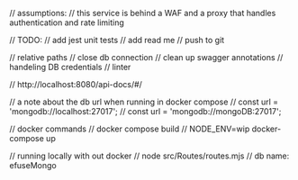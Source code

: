 // assumptions: 
// this service is behind a WAF and a proxy that handles authentication and rate limiting 

// TODO:
// add jest unit tests 
// add read me 
// push to git

// relative paths
// close db connection
// clean up swagger annotations
// handeling DB credentials 
// linter

// http://localhost:8080/api-docs/#/


// a note about the db url when running in docker compose 
// const url = 'mongodb://localhost:27017';
// const url = 'mongodb://mongoDB:27017';

// docker commands
// docker compose build
// NODE_ENV=wip docker-compose up

// running locally with out docker
// node src/Routes/routes.mjs
// db name: efuseMongo